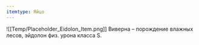 ```yaml
---
itemtype: Яйцо
---
```

![[Temp/Placeholder_Eidolon_Item.png]]
Виверна – порождение влажных лесов, эйдолон физ. урона класса S.
